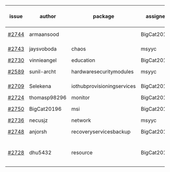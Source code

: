 | issue | author | package | assignee | bot advice | created date of issue | target release date | date from target |
| ------ | ------ | ------ | ------ | ------ | ------ | ------ | :-----: |
| [#2744](https://github.com/Azure/sdk-release-request/issues/2744) | armaansood |   | BigCat20196 |   release date < 2 ! <br> | 04-27 | 05-02 | 2 |
| [#2743](https://github.com/Azure/sdk-release-request/issues/2743) | jaysvoboda | chaos | msyyc |   release date < 2 ! <br> | 04-26 | 04-28 | -1 |
| [#2730](https://github.com/Azure/sdk-release-request/issues/2730) | vinnieangel | education | BigCat20196 |   | 04-21 | 05-05 |   |
| [#2589](https://github.com/Azure/sdk-release-request/issues/2589) | sunil-archt | hardwaresecuritymodules | msyyc |   release date < 2 ! <br> | 03-21 | 05-02 | 2 |
| [#2709](https://github.com/Azure/sdk-release-request/issues/2709) | Selekena | iothubprovisioningservices | BigCat20196 |   release date < 2 ! <br> | 04-15 | 05-02 | 2 |
| [#2724](https://github.com/Azure/sdk-release-request/issues/2724) | thomasp98296 | monitor | BigCat20196 |   | 04-21 | 05-16 |   |
| [#2750](https://github.com/Azure/sdk-release-request/issues/2750) | BigCat20196 | msi | BigCat20196 | new issue ! <br> | 04-29 | 05-16 |   |
| [#2736](https://github.com/Azure/sdk-release-request/issues/2736) | necusjz | network | msyyc |   | 04-24 | 05-12 |   |
| [#2748](https://github.com/Azure/sdk-release-request/issues/2748) | anjorsh | recoveryservicesbackup | BigCat20196 |   release date < 2 ! <br> | 04-29 | 05-02 | 2 |
| [#2728](https://github.com/Azure/sdk-release-request/issues/2728) | dhu5432 | resource | BigCat20196 | new comment.  <br> release date < 2 ! <br> | 04-21 | 05-02 | 2 |
